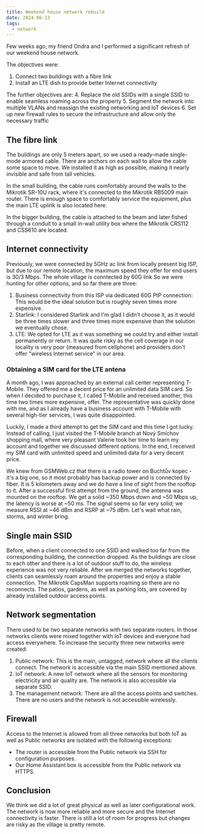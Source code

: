```yaml
---
title: Weekend house network rebuild
date: 2024-06-13
tags:
  - network
---
```


Few weeks ago, my friend Ondra and I performed a significant refresh of our weekend house network.

The objectives were:
1. Connect two buildings with a fibre link
2. Install an LTE dish to provide better Internet connectivity

The further objectives are:
4. Replace the old SSIDs with a single SSID to enable seamless roaming across the property
5. Segment the network into multiple VLANs and reassign the existing networking and IoT devices
6. Set up new firewall rules to secure the infrastructure and allow only the necessary traffic

<!--more-->

## The fibre link
The buildings are only 5 meters apart, so we used a ready-made single-mode armored cable. There are anchors on each wall to allow the cable some space to move. We installed it as high as possible, making it nearly invisible and safe from tall vehicles.

In the small building, the cable runs comfortably around the walls to the Mikrotik SR-10U rack, where it's connected to the Mikrotik RB5009 main router. There is enough space to comfortably service the equipment, plus the main LTE uplink is also located here.

In the bigger building, the cable is attached to the beam and later fished through a conduit to a small in-wall utility box where the Mikrotik CRS112 and CSS610 are located.

## Internet connectivity
Previously, we were connected by 5GHz ac link from locally present big ISP, but due to our remote location, the maximum speed they offer for end users is 30/3 Mbps. The whole village is conntected by 60G link So we were hunting for other options, and so far there are three:

1) Business connectivity from this ISP via dedicated 60G PtP connection: This would be the ideal solution but is roughly seven times more expensive.
2) Starlink: I considered Starlink and I'm glad I didn't choose it, as it would be three times slower and three times more expensive than the solution we eventually chose.
3) LTE: We opted for LTE as it was something we could try and either install permanently or return. It was quite risky as the cell coverage in our locality is very poor (measured from cellphone) and providers don't offer "wireless Internet service" in our area.

### Obtaining a SIM card for the LTE antena

A month ago, I was approached by an external call center representing T-Mobile. They offered me a decent price for an unlimited data SIM card. So when I decided to purchase it, I called T-Mobile and received another, this time two times more expensive, offer. The representative was quickly done with me, and as I already have a business account with T-Mobile with several high-tier services, I was quite disappointed.

Luckily, I made a third attempt to get the SIM card and this time I got lucky. Instead of calling, I just visited the T-Mobile branch at Nový Smíchov shopping mall, where very pleasant Valerie took her time to learn my account and together we discussed different options. In the end, I received my SIM card with unlimited speed and unlimited data for a very decent price.

We knew from GSMWeb.cz that there is a radio tower on Buchtův kopec - it's a big one, so it most probably has backup power and is connected by fiber. It is 5 kilometers away and we do have a line of sight from the rooftop to it. After a successful first attempt from the ground, the antenna was mounted on the rooftop. We get a solid ~350 Mbps down and ~50 Mbps up, the latency is worse at ~50 ms. The signal seems so far very solid; we measure RSSI at ~46 dBm and RSRP at ~75 dBm. Let's wait what rain, storms, and winter bring.

## Single main SSID

Before, when a client connected to one SSID and walked too far from the corresponding building, the connection dropped. As the buildings are close to each other and there is a lot of outdoor stuff to do, the wireless experience was not very reliable. After we merged the networks together, clients can seamlessly roam around the properties and enjoy a stable connection. The Mikrotik CapsMan supports roaming so there are no reconnects. The patios, gardens, as well as parking lots, are covered by already installed outdoor access points.

## Network segmentation

There used to be two separate networks with two separate routers. In those networks clients were mixed together with IoT devices and everyone had access everywhere. To increase the security three new networks were created:

1) Public network: This is the main, untagged, network where all the clients connect. The network is accessible via the main SSID mentioned above.
2) IoT network: A new IoT network where all the sensors for monitoring electricity and air quality are. The network is also accessible via separate SSID.
3) The management network: There are all the access points and switches. There are no users and the network is not accessible wirelessly.

## Firewall

Access to the Internet is allowed from all three networks but both IoT as well as Public networks are isolated with the following exceptions:

* The router is accessible from the Public network via SSH for configuration purposes.
* Our Home Assistant box is accessible from the Public network via HTTPS.

## Conclusion

We think we did a lot of great physical as well as later configurational work. The network is now more reliable and more secure and the Internet connectivity is faster. There is still a lot of room for progress but changes are risky as the village is pretty remote.
